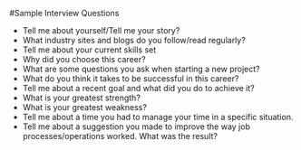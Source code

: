 #Sample Interview Questions

* Tell me about yourself/Tell me your story?
* What industry sites and blogs do you follow/read regularly?
* Tell me about your current skills set
* Why did you choose this career?
* What are some questions you ask when starting a new project?
* What do you think it takes to be successful in this career?
* Tell me about a recent goal and what did you do to achieve it?
* What is your greatest strength?
* What is your greatest weakness?
* Tell me about a time you had to manage your time in a specific situation.
* Tell me about a suggestion you made to improve the way job processes/operations worked. What was the result?
